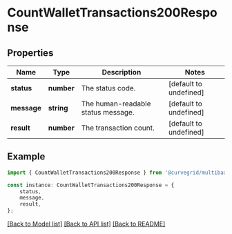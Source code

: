 # CountWalletTransactions200Response


## Properties

Name | Type | Description | Notes
------------ | ------------- | ------------- | -------------
**status** | **number** | The status code. | [default to undefined]
**message** | **string** | The human-readable status message. | [default to undefined]
**result** | **number** | The transaction count. | [default to undefined]

## Example

```typescript
import { CountWalletTransactions200Response } from '@curvegrid/multibaas-sdk';

const instance: CountWalletTransactions200Response = {
    status,
    message,
    result,
};
```

[[Back to Model list]](../README.md#documentation-for-models) [[Back to API list]](../README.md#documentation-for-api-endpoints) [[Back to README]](../README.md)
